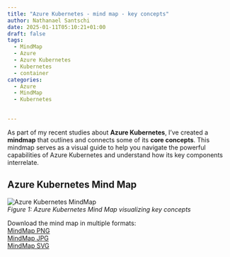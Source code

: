 ```yaml
---
title: "Azure Kubernetes - mind map - key concepts"
author: Nathanael Santschi
date: 2025-01-11T05:10:21+01:00
draft: false
tags:
  - MindMap
  - Azure
  - Azure Kubernetes
  - Kubernetes
  - container
categories:
  - Azure
  - MindMap
  - Kubernetes

  
---
```


As part of my recent studies about **Azure Kubernetes**, I’ve created a  **mindmap** that outlines and connects some of its **core concepts**. This mindmap serves as a visual guide to help you navigate the powerful capabilities of Azure Kubernetes and understand how its key components interrelate. 


## Azure Kubernetes Mind Map
![Azure Kubernetes MindMap](/images/azure-kubernetes-mindmap-core-concepts.svg "Azure Kubernetes Mind Map showcasing core concepts")  
*Figure 1: Azure Kubernetes Mind Map visualizing key concepts*

Download the mind map in multiple formats:  
[MindMap PNG](/images/azure-kubernetes-mindmap-core-concepts.png "Preview")  
[MindMap JPG](/images/azure-kubernetes-mindmap-core-concepts.jpg  "Preview")  
[MindMap SVG](/images/azure-kubernetes-mindmap-core-concepts.svg "Preview")  

